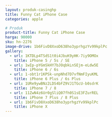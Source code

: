 ```yaml
---
layout: produk-casinghp
title: Funny Cat iPhone Case
categories: apple

# Produk
product-title: Funny Cat iPhone Case
harga: 90000
sku: hn-2276
image-drive: 1b6FivD8XxoD638ho3yprhgzYv99kplPc
gallery:
  - url: 1KTDLp4TSdS1t0i4JbuK9yHK-7iy9OMOx
    title: iPhone 5 / 5s / SE
  - url: 1wIp-pYGmSkHY7bJOqbkLnSEjm-eLdw5E
    title: iPhone 6 / 6s
  - url: 1-obt1r1KPSk-unpNhd7D7vfNmFIyuKML
    title: iPhone 6 Plus / 6s Plus
  - url: 1URe9ywBNz2LDS4bFZ9VJ1TGcU-b0sdrK
    title: iPhone 7 / 8
  - url: 11ZwN4z6Ur0gSliQ07fh0S1sE3FZurREL
    title: iPhone 7 Plus / 8 Plus
  - url: 1b6FivD8XxoD638ho3yprhgzYv99kplPc
    title: iPhone X
---
```

